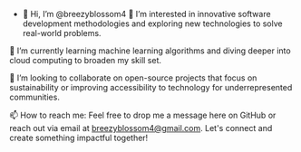 - 👋 Hi, I’m @breezyblossom4
👀 I’m interested in innovative software development methodologies and exploring new technologies to solve real-world problems.

🌱 I’m currently learning machine learning algorithms and diving deeper into cloud computing to broaden my skill set.

💞️ I’m looking to collaborate on open-source projects that focus on sustainability or improving accessibility to technology for underrepresented communities.

📫 How to reach me: Feel free to drop me a message here on GitHub or reach out via email at breezyblossom4@gmail.com. Let's connect and create something impactful together!
<!---
breezyblossom4/breezyblossom4 is a ✨ special ✨ repository because its `README.md` (this file) appears on your GitHub profile.
You can click the Preview link to take a look at your changes.
--->
